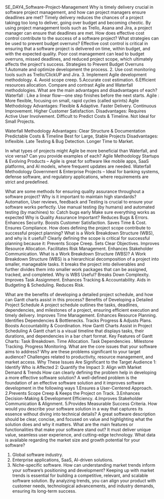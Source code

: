  SE_DAY4_Software-Project-Management
 Why is timely delivery crucial in software project management, and how can project managers ensure deadlines are met?
 Timely delivery reduces the chances of a project takingg too long to deliver, going over budget and becoming cheotic. 
 By using project management tools such as Trello,  Asana and Jira,  a project manager can ensure that deadlines are met.
How does effective cost control contribute to the success of a software project? What strategies can be used to prevent budget overruns?
Effective cost control is critical in ensuring that a software project is delivered on time, within budget, and with the expected quality. 
Poor cost management can lead to budget overruns, missed deadlines, and reduced project scope, which ultimately affects the project's success.
Strategies to Prevent Budget Overruns
1.Automate and optimize development the process.
2. Use cost monitoring tools such as Trello/ClickUP and Jira.
3. Implement Agile development methodology.
4. Avoid scope creep.
5.Accurate cost estimation.
6.Efficient resources allocation.
Compare and contrast Agile and Waterfall methodologies. What are the main advantages and disadvantages of each?
Waterfall : Like a linear flow—one step finishes before the next starts.
Agile : More flexible, focusing on small, rapid cycles (called sprints)
Agile Methodology
Advantages:
 Flexible & Adaptive. 
 Faster Delivery.
Continuous Improvement.
Higher Customer Satisfaction.
Disadvantages:
Requires Active User Involvement.
Difficult to Predict Costs & Timeline.
Not Ideal for Small Projects.

Waterfall Methodology
Advantages:
Clear Structure & Documentation 
Predictable Costs & Timeline 
Best for Large, Stable Projects 
Disadvantages:
Inflexible.
Late Testing & Bug Detection.
Longer Time to Market.

In what types of projects might Agile be more beneficial than Waterfall, and vice versa? Can you provide examples of each?
Agile Methodology
Startups & Evolving Products – Agile is great for software like mobile apps, SaaS platforms, and AI models, where frequent updates are needed.
Waterfall Methodology
Government & Enterprise Projects – Ideal for banking systems, defense software, and regulatory applications, where requirements are strict and predefined.

What are some methods for ensuring quality assurance throughout a software project? Why is it important to maintain high standards?
Automation, User reviews, feedback and Testing is crucial to ensure your software works perfectly. 
Use manual testing (by humans) and automated testing (by machines) to:
        Catch bugs early
        Make sure everything works as expected
 Why is Quality Assurance Important?
Reduces Bugs & Errors. 
Enhances Security. 
Boosts Customer Satisfaction. 
Saves Time & Cost.
Ensures Compliance.
How does defining the project scope contribute to successful project planning? What is a Work Breakdown Structure (WBS), and why is it useful?
Clearly defining the scope is critical for successful planning because it:
Prevents Scope Creep. 
Sets Clear Objectives. 
Improves Resource Allocation. 
Facilitates Risk Management.
Enhances Stakeholder Communication.
What is a Work Breakdown Structure (WBS)?
A Work Breakdown Structure (WBS) is a hierarchical decomposition of a project into smaller, manageable tasks. 
It breaks the project into deliverables and further divides them into smaller work packages that can be assigned, tracked, and completed.
Why is WBS Useful?
Breaks Down Complexity.
Improves Task Assignment.
Enhances Tracking & Accountability.
Aids in Budgeting & Scheduling.
Reduces Risk. 

What are the benefits of developing a detailed project schedule, and how can Gantt charts assist in this process?
Benefits of Developing a Detailed Project Schedule
A project schedule outlines the tasks, deadlines, dependencies, and milestones of a project, ensuring efficient execution and timely delivery.
Improves Time Management.
Enhances Resource Planning.
Identifies Dependencies & Bottlenecks.
Tracks Progress & Adjusts Plans.
Boosts Accountability & Coordination.
How Gantt Charts Assist in Project Scheduling
A Gantt chart is a visual timeline that displays tasks, their durations, and dependencies in a bar chart format.
Key Features of Gantt Charts:
        Task Breakdown.
        Time Allocation.
        Task Dependencies .
        Milestone Tracking.
        Progress Monitoring.
What are the core issues that your software aims to address? Why are these problems significant to your target audience?
Challenges related to productivity, resource management, and market access.
Why These Issues Are Significant to the Target Audience
 1: Identify Who is Affected
 2: Quantify the Impact
 3: Align with Market Demand & Trends
How can clearly defining the problem help in developing a more effective software solution?
A well-defined problem is the foundation of an effective software solution and it improves software development in the following ways 
        1.Ensures a User-Centered Approach.
        2.Prevents Scope Creep & Keeps the Project on Track.
        3.Enhances Decision-Making & Development Efficiency.
        4.Improves Stakeholder Communication & Alignment.
        5.Provides Measurable Success Criteria.
How would you describe your software solution in a way that captures its essence without diving into technical details?
A great software description should be clear, concise, and focused on value and highlighting what the solution does and why it matters.
What are the main features or functionalities that make your software stand out?
It must deliver unique value, seamless user experience, and cutting-edge technology. 
What data is available regarding the market size and growth potential for your software?
1. Global software industry.
2. Enterprise applications, SaaS, AI-driven solutions.
3. Niche-specific software.
How can understanding market trends inform your software’s positioning and development?
Keeping up with market trends is essential for building a competitive, relevant, and scalable software solution.
By analyzing trends, you can align your product with customer needs, technological advancements, and industry demands, ensuring its long-term success.


